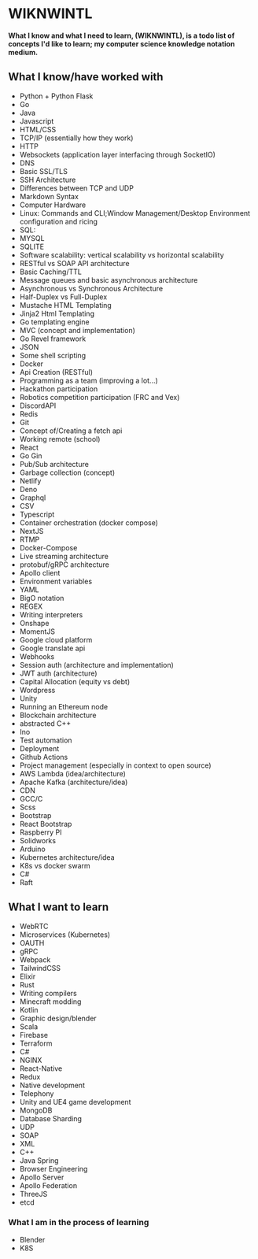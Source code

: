 # WIKNWINTL

**What I know and what I need to learn, (WIKNWINTL), is a todo list of concepts I'd like to learn; my computer science knowledge notation medium.**

## What I know/have worked with

  - Python + Python Flask
  - Go
  - Java
  - Javascript
  - HTML/CSS
  - TCP/IP (essentially how they work)
  - HTTP 
  - Websockets (application layer interfacing through SocketIO)
  - DNS 
  - Basic SSL/TLS
  - SSH Architecture
  - Differences between TCP and UDP
  - Markdown Syntax
  - Computer Hardware
  - Linux: Commands and CLI;Window Management/Desktop Environment configuration and ricing
  - SQL:
  - MYSQL
  - SQLITE
  - Software scalability: vertical scalability vs horizontal scalability
  - RESTful vs SOAP API architecture
  - Basic Caching/TTL
  - Message queues and basic asynchronous architecture
  - Asynchronous vs Synchronous Architecture
  - Half-Duplex vs Full-Duplex
  - Mustache HTML Templating
  - Jinja2 Html Templating
  - Go templating engine
  - MVC (concept and implementation)
  - Go Revel framework
  - JSON
  - Some shell scripting
  - Docker
  - Api Creation (RESTful)
  - Programming as a team (improving a lot...)
  - Hackathon participation
  - Robotics competition participation (FRC and Vex)
  - DiscordAPI
  - Redis 
  - Git
  - Concept of/Creating a fetch api
  - Working remote (school)
  - React
  - Go Gin
  - Pub/Sub architecture
  - Garbage collection (concept)
  - Netlify
  - Deno 
  - Graphql
  - CSV
  - Typescript
  - Container orchestration (docker compose)
  - NextJS
  - RTMP
  - Docker-Compose
  - Live streaming architecture
  - protobuf/gRPC architecture
  - Apollo client
  - Environment variables
  - YAML
  - BigO notation
  - REGEX
  - Writing interpreters
  - Onshape
  - MomentJS
  - Google cloud platform
  - Google translate api
  - Webhooks
  - Session auth (architecture and implementation)
  - JWT auth (architecture)
  - Capital Allocation (equity vs debt)
  - Wordpress
  - Unity
  - Running an Ethereum node
  - Blockchain architecture
  - abstracted C++
  - Ino
  - Test automation
  - Deployment
  - Github Actions
  - Project management (especially in context to open source)
  - AWS Lambda (idea/architecture)
  - Apache Kafka (architecture/idea)
  - CDN
  - GCC/C
  - Scss
  - Bootstrap
  - React Bootstrap
  - Raspberry PI
  - Solidworks
  - Arduino
  - Kubernetes architecture/idea
  - K8s vs docker swarm
  - C#
  - Raft
  
## What I want to learn

  - WebRTC
  - Microservices (Kubernetes)
  - OAUTH
  - gRPC
  - Webpack
  - TailwindCSS
  - Elixir
  - Rust
  - Writing compilers
  - Minecraft modding
  - Kotlin
  - Graphic design/blender
  - Scala
  - Firebase
  - Terraform
  - C#
  - NGINX
  - React-Native
  - Redux
  - Native development
  - Telephony
  - Unity and UE4 game development
  - MongoDB
  - Database Sharding
  - UDP
  - SOAP
  - XML
  - C++
  - Java Spring
  - Browser Engineering
  - Apollo Server
  - Apollo Federation
  - ThreeJS
  - etcd
 
  
### What I am in the process of learning

  - Blender
  - K8S
